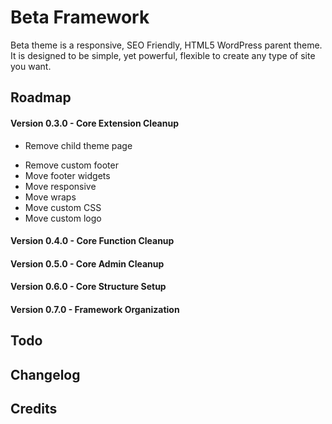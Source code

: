 Beta Framework
==============
Beta theme is a responsive, SEO Friendly, HTML5 WordPress parent theme. It is designed to be simple, yet powerful, flexible to create any type of site you want.


Roadmap
-------
#### Version 0.3.0 - Core Extension Cleanup
- Remove child theme page
+ Remove custom footer
+ Move footer widgets
+ Move responsive
+ Move wraps
+ Move custom CSS
+ Move custom logo

#### Version 0.4.0 - Core Function Cleanup

#### Version 0.5.0 - Core Admin Cleanup

#### Version 0.6.0 - Core Structure Setup

#### Version 0.7.0 - Framework Organization

Todo
----

Changelog
---------

Credits
-------